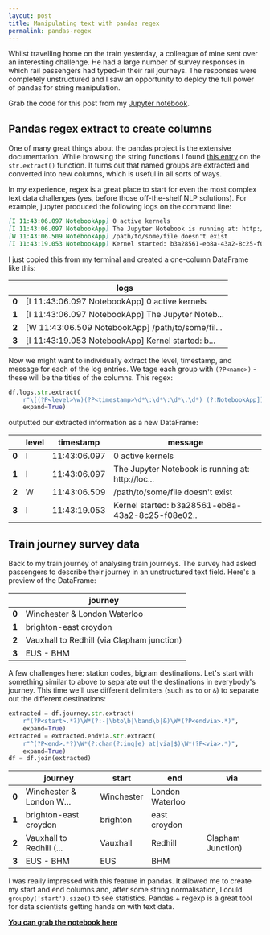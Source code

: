 ```yaml
---
layout: post
title: Manipulating text with pandas regex
permalink: pandas-regex
---
```


Whilst travelling home on the train yesterday, a colleague of mine
sent over an interesting challenge. He had a large number of survey
responses in which rail passengers had typed-in their rail
journeys. The responses were completely unstructured and I saw an
opportunity to deploy the full power of pandas for string
manipulation.

Grab the code for this post from my [Jupyter notebook](https://s3-eu-west-1.amazonaws.com/shared-notebooks/string-extract.ipynb).

## Pandas regex extract to create columns

One of many great things about the pandas project is the extensive
documentation. While browsing the string functions I found [this
entry](http://pandas.pydata.org/pandas-docs/stable/generated/pandas.Series.str.extract.html)
on the `str.extract()` function. It turns out that named groups are
extracted and converted into new columns, which is useful in all sorts
of ways.

In my experience, regex is a great place to start for even the most
complex text data challenges (yes, before those off-the-shelf NLP
solutions). For example, jupyter produced the following logs on the
command line:


``` markdown
[I 11:43:06.097 NotebookApp] 0 active kernels
[I 11:43:06.097 NotebookApp] The Jupyter Notebook is running at: http://localhost:8888/
[W 11:43:06.509 NotebookApp] /path/to/some/file doesn't exist
[I 11:43:19.053 NotebookApp] Kernel started: b3a28561-eb8a-43a2-8c25-f08e02c32eff
```

I just copied this from my terminal and created a one-column DataFrame like this:

| | logs |
|---|---|
| **0** | [I 11:43:06.097 NotebookApp] 0 active kernels |
| **1** | [I 11:43:06.097 NotebookApp] The Jupyter Noteb... |
| **2** | [W 11:43:06.509 NotebookApp] /path/to/some/fil... |
| **3** | [I 11:43:19.053 NotebookApp] Kernel started: b... |

Now we might want to individually extract the level, timestamp, and
message for each of the log entries. We tage each group with
`(?P<name>)` - these will be the titles of the columns. This regex:

``` python
df.logs.str.extract(
    r"\[(?P<level>\w)(?P<timestamp>\d*\:\d*\:\d*\.\d*) (?:NotebookApp]) (?P<message>.*)",
    expand=True)
```

outputted our extracted information as a new DataFrame:

|  | level | timestamp| message|
|---|---|---|---|
| **0** |     I |11:43:06.097| 0 active kernels|
| **1** |     I | 11:43:06.097| The Jupyter Notebook is running at: http://loc...|
| **2** |     W | 11:43:06.509| /path/to/some/file doesn't exist|
| **3** |     I | 11:43:19.053| Kernel started: b3a28561-eb8a-43a2-8c25-f08e02..|

## Train journey survey data

Back to my train journey of analysing train journeys. The survey had
asked passengers to describe their journey in an unstructured text
field. Here's a preview of the DataFrame:

|  | journey |
|---|---|
| **0** | Winchester & London Waterloo |
| **1** | brighton-east croydon |
| **2** | Vauxhall to Redhill (via Clapham junction) |
| **3** | EUS - BHM |

A few challenges here: station codes, bigram destinations. Let's start
with something similar to above to separate out the destinations in
everybody's journey. This time we'll use different
delimiters (such as `to` or `&`) to separate out the different
destinations:

``` python
extracted = df.journey.str.extract(
    r"(?P<start>.*?)\W*(?:-|\bto\b|\band\b|&)\W*(?P<endvia>.*)",
    expand=True)
extracted = extracted.endvia.str.extract(
    r"^(?P<end>.*?)\W*(?:chan(?:ing|e) at|via|$)\W*(?P<via>.*)",
    expand=True)
df = df.join(extracted)
```

|  | journey | start | end | via |
|---|---|---|---|---|
| **0** | Winchester & London W... | Winchester | London Waterloo||
| **1** | brighton-east croydon | brighton | east croydon | |
| **2** | Vauxhall to Redhill (... | Vauxhall | Redhill | Clapham Junction)|
| **3** | EUS - BHM | EUS | BHM | |

I was really impressed with this feature in pandas. It allowed me to
create my start and end columns and, after some string normalisation,
I could `groupby('start').size()` to see statistics. Pandas + regexp
is a great tool for data scientists getting hands on with text data.

**[You can grab the notebook here](https://s3-eu-west-1.amazonaws.com/shared-notebooks/string-extract.ipynb)**

